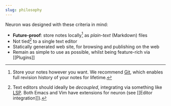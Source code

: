 ```yaml
---
slug: philosophy
---
```


Neuron was designed with these criteria in mind:

* **Future-proof**: store notes locally[^plain] as *plain-text* (Markdown) files
* Not tied[^editor] to a single text editor
* Statically generated web site, for browsing and publishing on the web
* Remain as simple to use as possible, whilst being feature-rich via [[Plugins]]

[^plain]: Store your notes however you want. We recommend [Git](https://guides.github.com/introduction/git-handbook/), which enables full revision history of your notes for lifetime.
[^editor]: Text editors should ideally be *decoupled*, integrating via something like [LSP](https://github.com/srid/neuron/issues/213). Both Emacs and Vim have extensions for neuron (see [[Editor integration]]). 
